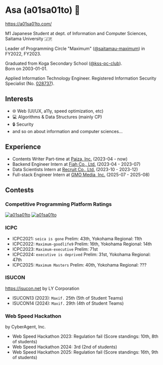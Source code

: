 # Asa (a01sa01to) 👋

<https://a01sa01to.com/>

M1 Japanese Student at dept. of Information and Computer Sciences, Saitama University :jp:

Leader of Programming Circle "Maximum" ([@saitamau-maximum](https://github.com/saitamau-maximum)) in FY2022, FY2023.

Graduated from Koga Secondary School ([@kss-pc-club](https://github.com/kss-pc-club)).<br>
Born on 2003-01-01.

Applied Information Technology Engineer.
Registered Information Security Specialist (No. [028737](https://riss.ipa.go.jp/r?r=028737)).

## Interests

- 🌐 Web (UI/UX, a11y, speed optimization, etc)
- 💻 Algorithms & Data Structures (mainly CP)
- 🔒 Security
- and so on about information and computer sciences...

## Experience

- Contents Writer Part-time at [Paiza, Inc.](https://github.com/paiza-learning) (2023-04 - now)
- Backend Engineer Intern at [Fiah Co., Ltd.](https://github.com/fiah-hd) (2023-04 - 2023-07)
- Data Scientists Intern at [Recruit Co., Ltd.](https://github.com/recruit-tech) (2023-10 - 2023-12)
- Full-stack Engineer Intern at [GMO Media, Inc.](https://github.com/gmo-media) (2025-07 - 2025-08)

## Contests

### Competitive Programming Platform Ratings

[![a01sa01to](https://img.shields.io/endpoint?url=https%3A%2F%2Fatcoder-badges.now.sh%2Fapi%2Fatcoder%2Fjson%2Fa01sa01to&style=for-the-badge)](https://atcoder.jp/users/a01sa01to)
[![a01sa01to](https://img.shields.io/endpoint?url=https%3A%2F%2Fatcoder-badges.now.sh%2Fapi%2Fcodeforces%2Fjson%2Fa01sa01to&style=for-the-badge)](https://codeforces.com/profile/a01sa01to)

### ICPC

- ICPC2021: `seica is gone` Prelim: 43th, Yokohama Regional: 11th
- ICPC2022: `Maximum-goodlife9` Prelim: 16th, Yokohama Regional: 14th
- ICPC2023: `Maximum-executive` Prelim: 71st
- ICPC2024: `executive is deprived` Prelim: 31st, Yokohama Regional: 47th
- ICPC2025: `Maximum Masters` Prelim: 40th, Yokohama Regional: ???

### ISUCON

<https://isucon.net> by LY Corporation

- ISUCON13 (2023): `Maxif.` 25th (5th of Student Teams)
- ISUCON14 (2024): `Maxif.` 29th (4th of Student Teams)

### Web Speed Hackathon

by CyberAgent, Inc.

- Web Speed Hackathon 2023: Regulation fail (Score standings: 10th, 8th of students)
- Web Speed Hackathon 2024: 3rd (2nd of students)
- Web Speed Hackathon 2025: Regulation fail (Score standings: 16th, 9th of students)

